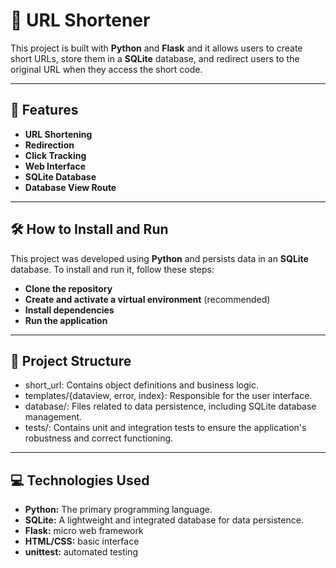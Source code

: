 # 📌 URL Shortener
This project is built with **Python** and **Flask** and it allows users to create short URLs, store them in a **SQLite** database, and redirect users to the original URL when they access the short code.


---

## 🚀 Features

- **URL Shortening**
- **Redirection**
- **Click Tracking**
- **Web Interface**
- **SQLite Database**
- **Database View Route**

---

## 🛠️ How to Install and Run

This project was developed using **Python** and persists data in an **SQLite** database. To install and run it, follow these steps:

* **Clone the repository**
* **Create and activate a virtual environment** (recommended)
* **Install dependencies**
* **Run the application**

---

## 📂 Project Structure
- short_url: Contains object definitions and business logic.
- templates/{dataview, error, index}: Responsible for the user interface.
- database/: Files related to data persistence, including SQLite database management.
- tests/: Contains unit and integration tests to ensure the application's robustness and correct functioning.

---

## 💻 Technologies Used

* **Python:** The primary programming language.
* **SQLite:** A lightweight and integrated database for data persistence.
* **Flask:** micro web framework
* **HTML/CSS:** basic interface
* **unittest:** automated testing

